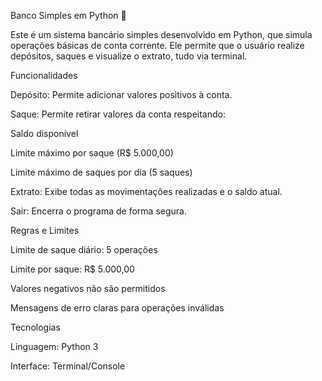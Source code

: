 Banco Simples em Python 🏦

Este é um sistema bancário simples desenvolvido em Python, que simula operações básicas de conta corrente. Ele permite que o usuário realize depósitos, saques e visualize o extrato, tudo via terminal.

Funcionalidades

Depósito: Permite adicionar valores positivos à conta.

Saque: Permite retirar valores da conta respeitando:

Saldo disponível

Limite máximo por saque (R$ 5.000,00)

Limite máximo de saques por dia (5 saques)

Extrato: Exibe todas as movimentações realizadas e o saldo atual.

Sair: Encerra o programa de forma segura.

Regras e Limites

Limite de saque diário: 5 operações

Limite por saque: R$ 5.000,00

Valores negativos não são permitidos

Mensagens de erro claras para operações inválidas

Tecnologias

Linguagem: Python 3

Interface: Terminal/Console
